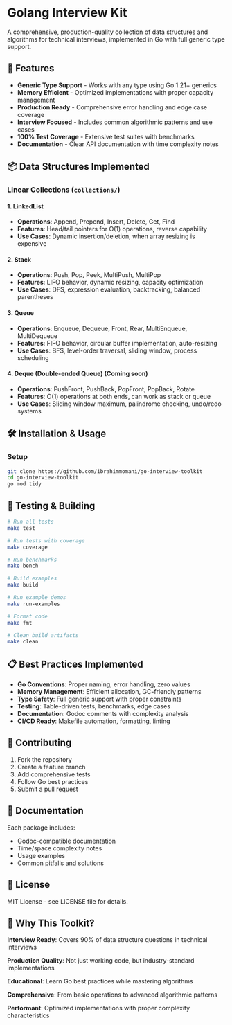 # Golang Interview Kit

A comprehensive, production-quality collection of data structures and algorithms for technical interviews, implemented in Go with full generic type support.

## 🚀 Features

- **Generic Type Support** - Works with any type using Go 1.21+ generics
- **Memory Efficient** - Optimized implementations with proper capacity management
- **Production Ready** - Comprehensive error handling and edge case coverage
- **Interview Focused** - Includes common algorithmic patterns and use cases
- **100% Test Coverage** - Extensive test suites with benchmarks
- **Documentation** - Clear API documentation with time complexity notes

## 📦 Data Structures Implemented

### Linear Collections (`collections/`)

#### 1. LinkedList
- **Operations**: Append, Prepend, Insert, Delete, Get, Find
- **Features**: Head/tail pointers for O(1) operations, reverse capability
- **Use Cases**: Dynamic insertion/deletion, when array resizing is expensive

#### 2. Stack 
- **Operations**: Push, Pop, Peek, MultiPush, MultiPop
- **Features**: LIFO behavior, dynamic resizing, capacity optimization
- **Use Cases**: DFS, expression evaluation, backtracking, balanced parentheses

#### 3. Queue
- **Operations**: Enqueue, Dequeue, Front, Rear, MultiEnqueue, MultiDequeue
- **Features**: FIFO behavior, circular buffer implementation, auto-resizing  
- **Use Cases**: BFS, level-order traversal, sliding window, process scheduling

#### 4. Deque (Double-ended Queue) (Coming soon)
- **Operations**: PushFront, PushBack, PopFront, PopBack, Rotate
- **Features**: O(1) operations at both ends, can work as stack or queue
- **Use Cases**: Sliding window maximum, palindrome checking, undo/redo systems

## 🛠 Installation & Usage

### Setup
```bash
git clone https://github.com/ibrahimmomani/go-interview-toolkit
cd go-interview-toolkit
go mod tidy
```

## 🧪 Testing & Building

```bash
# Run all tests
make test

# Run tests with coverage
make coverage

# Run benchmarks
make bench

# Build examples
make build

# Run example demos
make run-examples

# Format code
make fmt

# Clean build artifacts
make clean
```


## 📋 Best Practices Implemented

- **Go Conventions**: Proper naming, error handling, zero values
- **Memory Management**: Efficient allocation, GC-friendly patterns
- **Type Safety**: Full generic support with proper constraints
- **Testing**: Table-driven tests, benchmarks, edge cases
- **Documentation**: Godoc comments with complexity analysis
- **CI/CD Ready**: Makefile automation, formatting, linting

## 🤝 Contributing

1. Fork the repository
2. Create a feature branch
3. Add comprehensive tests
4. Follow Go best practices
5. Submit a pull request

## 📖 Documentation

Each package includes:
- Godoc-compatible documentation
- Time/space complexity notes
- Usage examples
- Common pitfalls and solutions

## 📝 License

MIT License - see LICENSE file for details.

## 🎯 Why This Toolkit?

**Interview Ready**: Covers 90% of data structure questions in technical interviews

**Production Quality**: Not just working code, but industry-standard implementations

**Educational**: Learn Go best practices while mastering algorithms

**Comprehensive**: From basic operations to advanced algorithmic patterns

**Performant**: Optimized implementations with proper complexity characteristics
